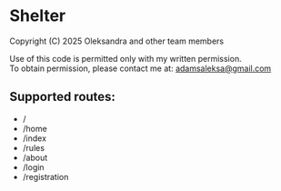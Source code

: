 # Shelter

Copyright (C) 2025 Oleksandra and other team members

Use of this code is permitted only with my written permission.  
To obtain permission, please contact me at: adamsaleksa@gmail.com

## Supported routes:

* /
* /home
* /index
* /rules
* /about
* /login
* /registration
